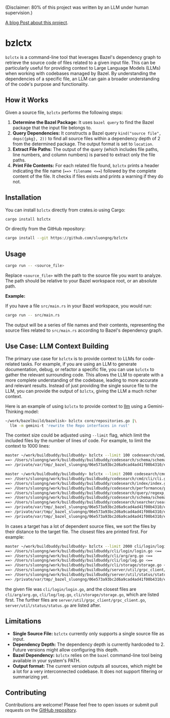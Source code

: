 (Disclaimer: 80% of this project was written by an LLM under human supervision.)

[A blog Post about this project](https://sluongng.substack.com/p/bazel-context-for-llms).

# bzlctx

`bzlctx` is a command-line tool that leverages Bazel's dependency graph to retrieve the source code of files related to a given input file. This can be particularly useful for providing context to Large Language Models (LLMs) when working with codebases managed by Bazel. By understanding the dependencies of a specific file, an LLM can gain a broader understanding of the code's purpose and functionality.


## How it Works

Given a source file, `bzlctx` performs the following steps:

1.  **Determine the Bazel Package:** It uses `bazel query` to find the Bazel package that the input file belongs to.
2.  **Query Dependencies:** It constructs a Bazel query `kind("source file", deps({pkg}, 2))` to find all source files within a dependency depth of 2 from the determined package. The output format is set to `location`.
3.  **Extract File Paths:** The output of the query (which includes file paths, line numbers, and column numbers) is parsed to extract only the file paths.
4.  **Print File Contents:**  For each related file found, `bzlctx` prints a header indicating the file name (`==> filename <==`) followed by the complete content of the file.  It checks if files exists and prints a warning if they do not.

## Installation

You can install `bzlctx` directly from crates.io using Cargo:

```bash
cargo install bzlctx
```
Or directly from the GitHub repository:
```bash
cargo install --git https://github.com/sluongng/bzlctx
```

## Usage

```bash
cargo run -- <source_file>
```

Replace `<source_file>` with the path to the source file you want to analyze.  The path should be relative to your Bazel workspace root, or an absolute path.

**Example:**

If you have a file `src/main.rs` in your Bazel workspace, you would run:

```bash
cargo run -- src/main.rs
```

The output will be a series of file names and their contents, representing the source files related to `src/main.rs` according to Bazel's dependency graph.

## Use Case: LLM Context Building

The primary use case for `bzlctx` is to provide context to LLMs for code-related tasks. For example, if you are using an LLM to generate documentation, debug, or refactor a specific
file, you can use `bzlctx` to gather the relevant surrounding code.  This allows the LLM to operate with a more complete understanding of the codebase, leading to more accurate and
relevant results.  Instead of just providing the single source file to the LLM, you can provide the output of `bzlctx`, giving the LLM a much richer context.

Here is an example of using `bzlctx` to provide context to [llm](https://github.com/simonw/llm/) using a Gemini-Thinking model:

```bash
~/work/bazelbuild/bazelisk> bzlctx core/repositories.go |\
  llm -m gemini-t 'rewrite the Repo interfaces in rust'
```

The context size could be adjusted using `--limit` flag, which limit the included files by the number of lines of code. For example, to limit the context to 1000 lines:

```bash
master ~/work/buildbuddy/buildbuddy> bzlctx --limit 100 codesearch/cmd/cli/cli.go | grep '==>'
==> /Users/sluongng/work/buildbuddy/buildbuddy/codesearch/schema/schema.go <==
==> /private/var/tmp/_bazel_sluongng/06e573a93bc2d6a9cad4ad41f00b4310/external/com_github_cockroachdb_pebble/logger.go <==

master ~/work/buildbuddy/buildbuddy> bzlctx --limit 2000 codesearch/cmd/cli/cli.go | grep '==>'
==> /Users/sluongng/work/buildbuddy/buildbuddy/codesearch/cmd/cli/cli.go <==
==> /Users/sluongng/work/buildbuddy/buildbuddy/codesearch/index/index.go <==
==> /Users/sluongng/work/buildbuddy/buildbuddy/codesearch/performance/performance.go <==
==> /Users/sluongng/work/buildbuddy/buildbuddy/codesearch/query/regexp_query.go <==
==> /Users/sluongng/work/buildbuddy/buildbuddy/codesearch/schema/schema.go <==
==> /Users/sluongng/work/buildbuddy/buildbuddy/codesearch/searcher/searcher.go <==
==> /private/var/tmp/_bazel_sluongng/06e573a93bc2d6a9cad4ad41f00b4310/external/com_github_cockroachdb_pebble/cache.go <==
==> /private/var/tmp/_bazel_sluongng/06e573a93bc2d6a9cad4ad41f00b4310/external/com_github_cockroachdb_pebble/comparer.go <==
==> /private/var/tmp/_bazel_sluongng/06e573a93bc2d6a9cad4ad41f00b4310/external/com_github_cockroachdb_pebble/logger.go <==
```

In cases a target has a lot of dependent source files, we sort the files by their distance to the target file.  The closest files are printed first. For example:

```bash
master ~/work/buildbuddy/buildbuddy> bzlctx --limit 2000 cli/login/login.go | grep '==>'
==> /Users/sluongng/work/buildbuddy/buildbuddy/cli/login/login.go <==
==> /Users/sluongng/work/buildbuddy/buildbuddy/cli/arg/arg.go <==
==> /Users/sluongng/work/buildbuddy/buildbuddy/cli/log/log.go <==
==> /Users/sluongng/work/buildbuddy/buildbuddy/cli/storage/storage.go <==
==> /Users/sluongng/work/buildbuddy/buildbuddy/server/util/grpc_client/grpc_client.go <==
==> /Users/sluongng/work/buildbuddy/buildbuddy/server/util/status/status.go <==
==> /private/var/tmp/_bazel_sluongng/06e573a93bc2d6a9cad4ad41f00b4310/external/org_golang_google_grpc/metadata/metadata.go <==
```

the given file was `cli/login/login.go`, and the closest files are `cli/arg/arg.go`, `cli/log/log.go`, `cli/storage/storage.go`, which are listed first. The further files are `server/util/grpc_client/grpc_client.go`, `server/util/status/status.go` are listed after.

## Limitations

*   **Single Source File:**  `bzlctx` currently only supports a single source file as input.
*   **Dependency Depth:** The dependency depth is currently hardcoded to 2.  Future versions might allow configuring this depth.
*   **Bazel Dependency:** `bzlctx` relies on the `bazel` command-line tool being available in your system's PATH.
*   **Output format:**  The current version outputs all sources, which might be a lot for a very interconnected codebase. It does not support filtering or summarizing yet.

## Contributing

Contributions are welcome!  Please feel free to open issues or submit pull requests on the [GitHub repository](https://github.com/sluongng/bzlctx).

